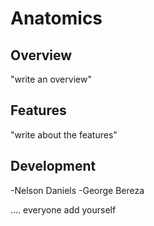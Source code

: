 # Anatomics

## Overview

"write an overview"

## Features

"write about the features"

## Development

-Nelson Daniels
-George Bereza

.... everyone add yourself